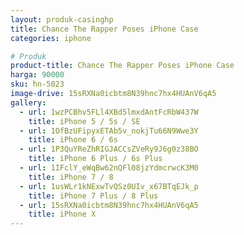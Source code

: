 ```yaml
---
layout: produk-casinghp
title: Chance The Rapper Poses iPhone Case
categories: iphone

# Produk
product-title: Chance The Rapper Poses iPhone Case
harga: 90000
sku: hn-5023
image-drive: 15sRXNa0icbtm8N39hnc7hx4HUAnV6qA5
gallery:
  - url: 1wzPCBhv5FLl4XBd5lmxdAntFcRbW437W
    title: iPhone 5 / 5s / SE
  - url: 1OfBzUFipyxETAb5v_nokjTu66N9Wwe3Y
    title: iPhone 6 / 6s
  - url: 1P3QuYReZhRIGJACCsZVeRy9J6g0z38BO
    title: iPhone 6 Plus / 6s Plus
  - url: 1IFclY_eWqBw62nQFl08jzYdmcrwcK3M0
    title: iPhone 7 / 8
  - url: 1usWLr1kNExwTvQSz0UIv_x67BTqEJk_p
    title: iPhone 7 Plus / 8 Plus
  - url: 15sRXNa0icbtm8N39hnc7hx4HUAnV6qA5
    title: iPhone X
---
```

